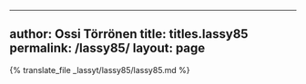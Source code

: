 
---
author: Ossi Törrönen
title: titles.lassy85
permalink: /lassy85/
layout: page
---
{% translate_file _lassyt/lassy85/lassy85.md %}